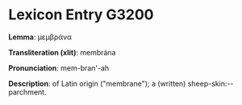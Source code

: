 # Lexicon Entry G3200

**Lemma**: μεμβράνα

**Transliteration (xlit)**: membrána

**Pronunciation**: mem-bran'-ah

**Description**:
of Latin origin ("membrane"); a (written) sheep-skin:--parchment.
